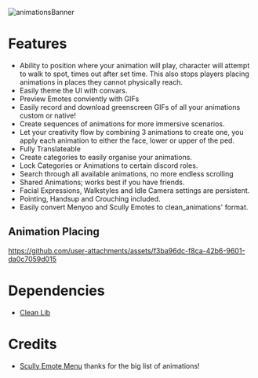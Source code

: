 ![animationsBanner](https://github.com/user-attachments/assets/6c97d01f-54bc-4581-9aba-57b2e960735a)

# Features 
- Ability to position where your animation will play, character will attempt to walk to spot, times out after set time. This also stops players placing animations in places they cannot physically reach.
- Easily theme the UI with convars.
- Preview Emotes conviently with GIFs
- Easily record and download greenscreen GIFs of all your animations custom or native!
- Create sequences of animations for more immersive scenarios. 
- Let your creativity flow by combining 3 animations to create one, you apply each animation to either the face, lower or upper of the ped.
- Fully Translateable
- Create categories to easily organise your animations. 
- Lock Categories or Animations to certain discord roles.
- Search through all available animations, no more endless scrolling
- Shared Animations; works best if you have friends.
- Facial Expressions, Walkstyles and Idle Camera settings are persistent.
- Pointing, Handsup and Crouching included.
- Easily convert Menyoo and Scully Emotes to clean_animations' format. 

## Animation Placing 
https://github.com/user-attachments/assets/f3ba96dc-f8ca-42b6-9601-da0c7059d015



# Dependencies 
- [Clean Lib](https://github.com/Clean-Server-Pack/clean_lib/releases/tag/latest_production)

# Credits
- [Scully Emote Menu](https://github.com/Scullyy/scully_emotemenu) thanks for the big list of animations!
